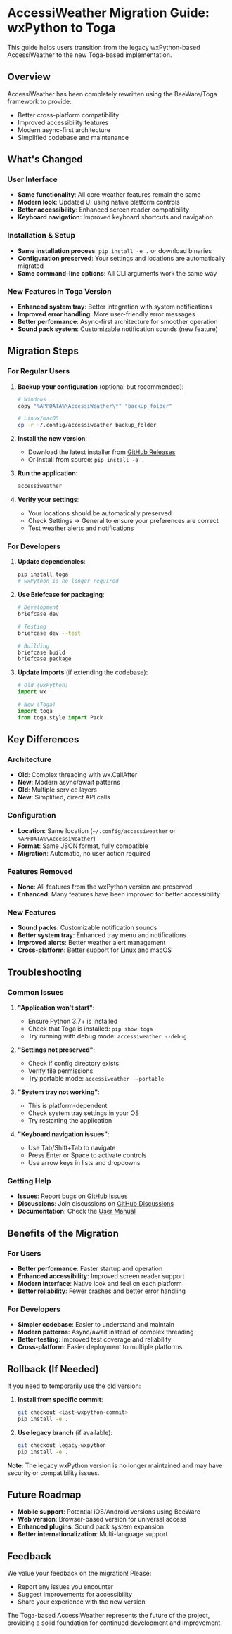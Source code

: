 # AccessiWeather Migration Guide: wxPython to Toga

This guide helps users transition from the legacy wxPython-based AccessiWeather to the new Toga-based implementation.

## Overview

AccessiWeather has been completely rewritten using the BeeWare/Toga framework to provide:
- Better cross-platform compatibility
- Improved accessibility features
- Modern async-first architecture
- Simplified codebase and maintenance

## What's Changed

### User Interface
- **Same functionality**: All core weather features remain the same
- **Modern look**: Updated UI using native platform controls
- **Better accessibility**: Enhanced screen reader compatibility
- **Keyboard navigation**: Improved keyboard shortcuts and navigation

### Installation & Setup
- **Same installation process**: `pip install -e .` or download binaries
- **Configuration preserved**: Your settings and locations are automatically migrated
- **Same command-line options**: All CLI arguments work the same way

### New Features in Toga Version
- **Enhanced system tray**: Better integration with system notifications
- **Improved error handling**: More user-friendly error messages
- **Better performance**: Async-first architecture for smoother operation
- **Sound pack system**: Customizable notification sounds (new feature)

## Migration Steps

### For Regular Users

1. **Backup your configuration** (optional but recommended):
   ```bash
   # Windows
   copy "%APPDATA%\AccessiWeather\*" "backup_folder"

   # Linux/macOS
   cp -r ~/.config/accessiweather backup_folder
   ```

2. **Install the new version**:
   - Download the latest installer from [GitHub Releases](https://github.com/Orinks/AccessiWeather/releases)
   - Or install from source: `pip install -e .`

3. **Run the application**:
   ```bash
   accessiweather
   ```

4. **Verify your settings**:
   - Your locations should be automatically preserved
   - Check Settings → General to ensure your preferences are correct
   - Test weather alerts and notifications

### For Developers

1. **Update dependencies**:
   ```bash
   pip install toga
   # wxPython is no longer required
   ```

2. **Use Briefcase for packaging**:
   ```bash
   # Development
   briefcase dev

   # Testing
   briefcase dev --test

   # Building
   briefcase build
   briefcase package
   ```

3. **Update imports** (if extending the codebase):
   ```python
   # Old (wxPython)
   import wx

   # New (Toga)
   import toga
   from toga.style import Pack
   ```

## Key Differences

### Architecture
- **Old**: Complex threading with wx.CallAfter
- **New**: Modern async/await patterns
- **Old**: Multiple service layers
- **New**: Simplified, direct API calls

### Configuration
- **Location**: Same location (`~/.config/accessiweather` or `%APPDATA%\AccessiWeather`)
- **Format**: Same JSON format, fully compatible
- **Migration**: Automatic, no user action required

### Features Removed
- **None**: All features from the wxPython version are preserved
- **Enhanced**: Many features have been improved for better accessibility

### New Features
- **Sound packs**: Customizable notification sounds
- **Better system tray**: Enhanced tray menu and notifications
- **Improved alerts**: Better weather alert management
- **Cross-platform**: Better support for Linux and macOS

## Troubleshooting

### Common Issues

1. **"Application won't start"**:
   - Ensure Python 3.7+ is installed
   - Check that Toga is installed: `pip show toga`
   - Try running with debug mode: `accessiweather --debug`

2. **"Settings not preserved"**:
   - Check if config directory exists
   - Verify file permissions
   - Try portable mode: `accessiweather --portable`

3. **"System tray not working"**:
   - This is platform-dependent
   - Check system tray settings in your OS
   - Try restarting the application

4. **"Keyboard navigation issues"**:
   - Use Tab/Shift+Tab to navigate
   - Press Enter or Space to activate controls
   - Use arrow keys in lists and dropdowns

### Getting Help

- **Issues**: Report bugs on [GitHub Issues](https://github.com/Orinks/AccessiWeather/issues)
- **Discussions**: Join discussions on [GitHub Discussions](https://github.com/Orinks/AccessiWeather/discussions)
- **Documentation**: Check the [User Manual](user_manual.md)

## Benefits of the Migration

### For Users
- **Better performance**: Faster startup and operation
- **Enhanced accessibility**: Improved screen reader support
- **Modern interface**: Native look and feel on each platform
- **Better reliability**: Fewer crashes and better error handling

### For Developers
- **Simpler codebase**: Easier to understand and maintain
- **Modern patterns**: Async/await instead of complex threading
- **Better testing**: Improved test coverage and reliability
- **Cross-platform**: Easier deployment to multiple platforms

## Rollback (If Needed)

If you need to temporarily use the old version:

1. **Install from specific commit**:
   ```bash
   git checkout <last-wxpython-commit>
   pip install -e .
   ```

2. **Use legacy branch** (if available):
   ```bash
   git checkout legacy-wxpython
   pip install -e .
   ```

**Note**: The legacy wxPython version is no longer maintained and may have security or compatibility issues.

## Future Roadmap

- **Mobile support**: Potential iOS/Android versions using BeeWare
- **Web version**: Browser-based version for universal access
- **Enhanced plugins**: Sound pack system expansion
- **Better internationalization**: Multi-language support

## Feedback

We value your feedback on the migration! Please:
- Report any issues you encounter
- Suggest improvements for accessibility
- Share your experience with the new version

The Toga-based AccessiWeather represents the future of the project, providing a solid foundation for continued development and improvement.
